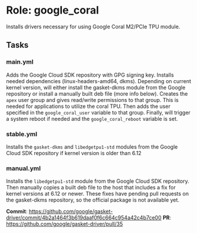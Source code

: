 # Role: google_coral

Installs drivers necessary for using Google Coral M2/PCIe TPU module. 

## Tasks

### main.yml

Adds the Google Cloud SDK repository with GPG signing key. Installs needed dependencies (linux-headers-amd64, dkms). Depending on current kernel version, will either install the gasket-dkms module from the Google repository or install a manually built deb file (more info below). Creates the `apex` user group and gives read/write permissions to that group. This is needed for applications to utilize the coral TPU. Then adds the user specified in the `google_coral_user` variable to that group. Finally, will trigger a system reboot if needed and the `google_coral_reboot` variable is set. 

### stable.yml

Installs the `gasket-dkms` and `libedgetpu1-std` modules from the Google Cloud SDK repository if kernel version is older than 6.12

### manual.yml

Installs the `libedgetpu1-std` module from the Google Cloud SDK repository. Then manually copies a built deb file to the host that includes a fix for kernel versions at 6.12 or newer. These fixes have pending pull requests on the gasket-dkms repository, so the official package is not available yet. 

**Commit**: https://github.com/google/gasket-driver/commit/4b2a1464f3b619daaf0f6c664c954a42c4b7ce00
**PR**: https://github.com/google/gasket-driver/pull/35
